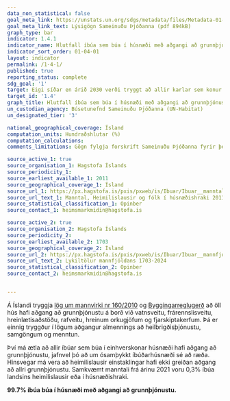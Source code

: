 ```yaml
---
data_non_statistical: false
goal_meta_link: https://unstats.un.org/sdgs/metadata/files/Metadata-01-04-01.pdf
goal_meta_link_text: Lýsigögn Sameinuðu Þjóðanna (pdf 894kB)
graph_type: bar
indicator: 1.4.1
indicator_name: Hlutfall íbúa sem búa í húsnæði með aðgangi að grunnþjónustu.
indicator_sort_order: 01-04-01
layout: indicator
permalink: /1-4-1/
published: true
reporting_status: complete
sdg_goal: '1'
target: Eigi síðar en árið 2030 verði tryggt að allir karlar sem konur og þá einkum fátækir og fólk í viðkvæmri stöðu, eigi jafnan rétt til efnahagslegra bjargráða og hafi sama aðgengi að grunnþjónustu, eignarhaldi á og yfirráðum yfir landi og öðrum eignum, erfðum, náttúruauðlindum, viðeigandi tækninýjungum og fjármálaþjónustu, þ.m.t. fjármögnun smærri fjárfestinga.
target_id: '1.4'
graph_title: Hlutfall íbúa sem búa í húsnæði með aðgangi að grunnþjónustu.
un_custodian_agency: Búsetunefnd Sameinuðu Þjóðanna (UN-Habitat)
un_designated_tier: '3'

national_geographical_coverage: Ísland
computation_units: Hundraðshlutar (%)
computation_calculations: 
comments_limitations: Gögn fylgja forskrift Sameinuðu Þjóðanna fyrir þennan mælikvarða. Þessi mælikvarði var fundinn í samstarfi við sérfræðinga í málefninu.

source_active_1: true
source_organisation_1: Hagstofa Íslands
source_periodicity_1: 
source_earliest_available_1: 2011
source_geographical_coverage_1: Ísland
source_url_1: https://px.hagstofa.is/pxis/pxweb/is/Ibuar/Ibuar__manntal__2021__5_fjolskyldan/CEN1513.px
source_url_text_1: Manntal, Heimilislausir og fólk í húsnæðishraki 2011 og 2021
source_statistical_classification_1: Opinber
source_contact_1: heimsmarkmidin@hagstofa.is

source_active_2: true
source_organisation_2: Hagstofa Íslands
source_periodicity_2: 
source_earliest_available_2: 1703
source_geographical_coverage_2: Ísland
source_url_2: https://px.hagstofa.is/pxis/pxweb/is/Ibuar/Ibuar__mannfjoldi__1_yfirlit__Yfirlit_mannfjolda/MAN00000.px
source_url_text_2: Lykiltölur mannfjöldans 1703-2024
source_statistical_classification_2: Opinber
source_contact_2: heimsmarkmidin@hagstofa.is


---
```


Á Íslandi tryggja [lög um mannvirki nr 160/2010](https://www.althingi.is/lagas/nuna/2010160.html) og [Byggingarreglugerð](http://www.mannvirkjastofnun.is/library/Skrar/Byggingarsvid/Byggingarreglugerd/Uppf%C3%A6r%C3%B0%20byggingarregluger%C3%B0%20eftir%208.%20breytingu%20-%20%C3%81SS%20m.%20aoskr%C3%A1%2023.2.2019.pdf) að öll hús hafi aðgang að grunnþjónustu á borð við vatnsveitu, frárennslisveitu, hreinlætisaðstöðu, rafveitu, hreinum orkugjöfum og fjarskiptakerfum. Þá er einnig tryggður í lögum aðgangur almennings að heilbrigðisþjónustu, samgöngum og menntun.

Því má ætla að allir íbúar sem búa í einhverskonar húsnæði hafi aðgang að grunnþjónustu, jafnvel þó að um ósamþykkt íbúðarhúsnæði sé að ræða. Hinsvegar má vera að heimilislausir einstaklingar hafi ekki greiðan aðgang að allri grunnþjónustu. Samkvæmt manntali frá árinu 2021 voru 0,3% íbúa landsins heimilislausir eða í húsnæðishraki.

**99.7% íbúa búa í húsnæði með aðgangi að grunnþjónustu.**
